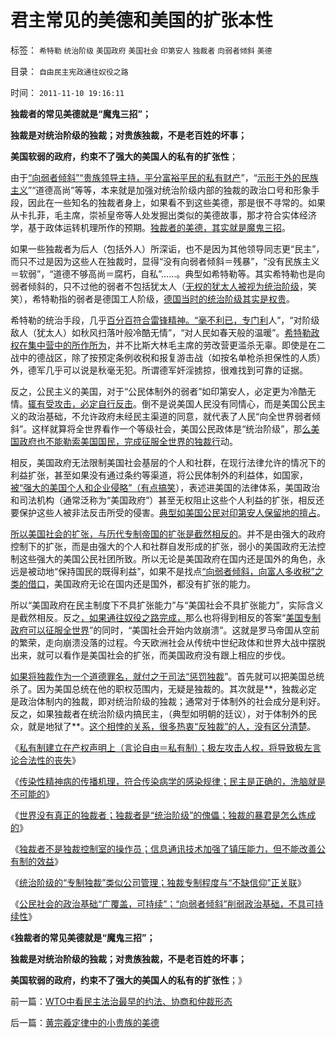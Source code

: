 # 君主常见的美德和美国的扩张本性

标签： `希特勒` `统治阶级` `美国政府` `美国社会` `印第安人` `独裁者` `向弱者倾斜` `美德` 

目录： `自由民主宪政通往奴役之路`

时间： `2011-11-10 19:16:11`

**独裁者的常见美德就是“魔鬼三招”；**

**独裁是对统治阶级的独裁；对贵族独裁，不是老百姓的坏事；**

**美国软弱的政府，约束不了强大的美国人的私有的扩张性**；

由于[“向弱者倾斜”“贵族领导主持，平分富裕平民的私有财产](%E2%80%9C%E8%B4%B5%E6%97%8F%E4%B8%BB%E6%8C%81%EF%BC%8C%E5%B9%B3%E5%88%86%E5%AF%8C%E8%A3%95%E5%B9%B3%E6%B0%91%E7%9A%84%E7%A7%81%E6%9C%89%E8%B4%A2%E4%BA%A7%E2%80%9D)”，“[示形于外的民族主义](../../../2009/9/28/示形于外实侵于内的爱国道德明星.md)”“道德高尚”等等，本来就是加强对统治阶级内部的独裁的政治口号和形象手段，因此在一些知名的独裁者身上，如果看不到这些美德，那是很不寻常的。如果从卡扎菲，毛主席，崇祯皇帝等人处发掘出类似的美德故事，那才符合实体经济学，基于政体运转机理所作的预期。[独裁者的美德，其实就是魔鬼三招](../../../2010/9/21/讲民主首先不要“闹民粹”.md)。

如果一些独裁者为后人（包括外人）所深诟，也不是因为其他领导同志更“民主”，而只不过是因为这些人在独裁时，显得“没有向弱者倾斜＝残暴”，“没有民族主义＝软弱”，“道德不够高尚＝腐朽，自私”……。典型如希特勒等。其实希特勒也是向弱者倾斜的，只不过他的弱者不包括犹太人（[无权的犹太人被视为统治阶级](../../../2011/9/4/纳粹“科学的种族主义标准”用于斟别难民，和集中营的等级.md)，笑笑），希特勒指的弱者是德国工人阶级，[德国当时的统治阶级其实是权贵](../../../2010/3/18/旧德国是爱国分子追求的理想帝国.md)。

希特勒的统治手段，几乎[百分百符合雷锋精神。“毫不利已，专门利](../../../2009/3/26/人性本私！无私与自私是同义词.md)人”，“对阶级敌人（犹太人）如秋风扫落叶般冷酷无情”，“对人民如春天般的温暖”。[希特勒政权在集中营中的所作所为](../../../2011/9/4/纳粹集中营制度，是工业化的奴隶制.md)，并不比斯大林毛主席的劳改营更滥杀无辜。即使是在二战中的德战区，除了按预定条例收税和报复游击战（如按名单枪杀担保性的人质）外，德军几乎可以说是秋毫无犯。所谓德军奸淫掳掠，很难找到可靠的证据。

反之，公民主义的美国，对于“公民体制外的弱者”如印第安人，必定更为冷酷无情。[辄有受攻击，必定自行反击](../../../2011/9/28/帝国的毁灭者！个人主义的可怕反击.md)。倒不是说美国人民没有同情心，而是美国公民主义的政治基础，不允许政府未经民主渠道的同意，就代表了人民“向全世界弱者倾斜”。这样就算将全世界看作一个等级社会，美国公民政体是“统治阶级”，那[么美国政府也不能勒索美国国民，完成征服全世界的独裁行](../../../2008/12/21/美国已经达到了经济地位扩张的极限.md)动。

相反，美国政府无法限制美国社会基层的个人和社群，在现行法律允许的情况下的利益扩张，甚至如果没有通过条约等渠道，将公民体制外的利益体，如国家，[被“强大的美国个人和企业侵略”（有点搞笑](../../../2011/9/28/公有制竞争力的落后总是表现为“反侵略”；.md)），表述进美国的法律体系，美国政治和司法机构（通常泛称为“美国政府”）甚至无权阻止这些个人利益的扩张，相反还要保护这些人被非法反击所受的侵害。[典型如美国公民对印第安人保留地的擅占](../../../2011/9/28/以色列定居点与北美移民的“擅占村”和家庭牌半自动步枪.md)。

[所以美国社会的扩张，与历代专制帝国的扩张是截然相反的](../../../2010/10/14/为什么只有私有制社会才有议会.md)。并不是由强大的政府控制下的扩张，而是由强大的个人和社群自发形成的扩张，弱小的美国政府无法控制这些强大的美国公民社团所致。所以无论是美国政府在国内还是国外的角色，永远是被动地“保持国民的既得利益”，如果不是找点[“向弱者倾斜，向富人多收税”之类的借口](../../../2011/10/16/美国民粹“劫工薪，诱牛二，存富翁”，扩大了失业！.md)，美国政府无论在国内还是国外，都没有扩张的能力。

所以“美国政府在民主制度下不具扩张能力”与“美国社会不具扩张能力”，实际含义是截然相反。反之[，如果通往奴役之路完成，](../../../2011/10/19/罗马亡于爱国主义，美国可能亡于“向弱者倾斜”.md)那么也将得到相反的答案“[美国专制政府可以征服全世界](../../../2011/1/5/米塞斯原理：美国灭亡将是所有国家的末日.md)”的同时，“美国社会开始内敛崩溃”。这就是罗马帝国从空前的繁荣，走向崩溃没落的过程。今天欧洲社会从传统中世纪政体和世界大战中摆脱出来，就可以看作是美国社会的扩张，而美国政府没有跟上相应的步伐。

[如果将独裁作为一个道德罪名，就付之于司法“惩罚独裁](../../../2011/4/17/独裁腐败都不是司法罪名.md)”。首先就可以把美国总统杀了。因为美国总统在他的职权范围内，无疑是独裁的。其次就是**，独裁必定是政治体制内的独裁，即对统治阶级的独裁；通常对于体制外的社会成分是利好。反之，如果独裁者在统治阶级内搞民主，（典型如明朝的廷议），对于体制外的民众，就是地狱了**。[这个相悖的关系，很多热衷“反独裁”的人，没有区分清楚](../../../2011/10/25/民主进程中有一个“独裁”对抗多数人暴政的过程.md)。

《[私有制建立在产权声明上（言论自由＝私有制）；极左攻击人权，将导致极左言论合法性的丧失](../../../2011/11/8/私有制建立在产权彼此声明上，（言论自由＝私有制）.md)》

《[传染性精神病的传播机理，符合传染病学的感染规律；民主是正确的，洗脑就是不可能的](../../../2011/11/8/民主是正确的，洗脑就是不可能的.md)》

《[世界没有真正的独裁者；独裁者是“统治阶级”的傀儡；独裁的暴君是怎么炼成的](../../../2011/11/8/世界没有真正的独裁者；暴君是怎么炼成的？.md)》

《[独裁者不是独裁控制室的操作员；信息通讯技术加强了镇压能力，但不能改善公有制的效益](../../../2011/11/9/暴君是对那种人“施暴”？当上皇帝的杜甫.md)》

《[统治阶级的“专制独裁”类似公司管理；独裁专制程度与“不缺信仰”正关联](../../../2011/11/9/“专制独裁”类似公司管理模式.md)》

《[公民社会的政治基础“广覆盖，可持续”；“向弱者倾斜”削弱政治基础，不具可持续性](../../../2011/11/9/公民社会的政治基础广覆盖，经济基础可持续.md)》

《**独裁者的常见美德就是“魔鬼三招”；**

**独裁是对统治阶级的独裁；对贵族独裁，不是老百姓的坏事；**

**美国软弱的政府，约束不了强大的美国人的私有的扩张性**；》



前一篇：[WTO中看民主法治最早的约法、协商和仲裁形态](../../../2011/11/10/WTO中看民主法治最早的约法、协商和仲裁形态.md)

后一篇：[黄宗羲定律中的小贵族的美德](../../../2011/11/10/黄宗羲定律中的小贵族的美德.md)